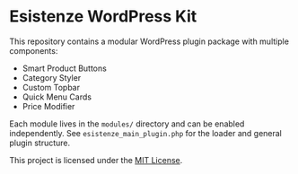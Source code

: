 # Esistenze WordPress Kit

This repository contains a modular WordPress plugin package with multiple components:

- Smart Product Buttons
- Category Styler
- Custom Topbar
- Quick Menu Cards
- Price Modifier

Each module lives in the `modules/` directory and can be enabled independently. See `esistenze_main_plugin.php` for the loader and general plugin structure.

This project is licensed under the [MIT License](LICENSE).
